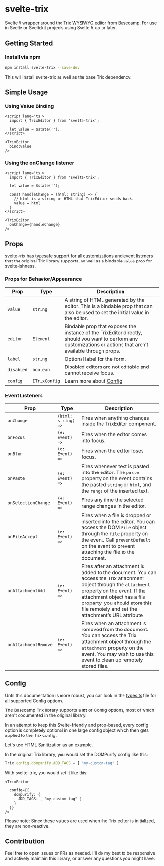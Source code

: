 # svelte-trix

Svelte 5 wrapper around the [Trix WYSIWYG editor](https://github.com/basecamp/trix) from Basecamp. For use in Svelte or Sveltekit projects using Svelte 5.x.x or later.

## Getting Started

### Install via npm

```bash
npm install svelte-trix --save-dev
```

This will install svelte-trix as well as the base Trix dependency.

## Simple Usage

### Using Value Binding
```svelte
<script lang='ts'>
  import { TrixEditor } from 'svelte-trix';

  let value = $state('');
</script>

<TrixEditor
  bind:value
/>
```

### Using the onChange listener
```svelte
<script lang='ts'>
  import { TrixEditor } from 'svelte-trix';

  let value = $state('');

  const handleChange = (html: string) => {
    // html is a string of HTML that TrixEditor sends back.
    value = html
  }
</script>

<TrixEditor
  onChange={handleChange}
/>
```

## Props

svelte-trix has typesafe support for all customizations and event listeners that the original Trix library supports, as well as a bindable `value` prop for svelte-ishness.

### Props for Behavior/Appearance
| Prop | Type | Description |
| ---- | ---- | ----------- |
| `value` | `string` | A string of HTML generated by the editor. This is a bindable prop that can also be used to set the initial value in the editor. |
| `editor` | `Element` | Bindable prop that exposes the instance of the TrixEditor directly, should you want to perform any customizations or actions that aren't available through props. |
| `label` | `string` | Optional label for the form. |
| `disabled` | `boolean` | Disabled editors are not editable and cannot receive focus. |
| `config` | `ITrixConfig` | Learn more about [Config](#config) |

### Event Listeners
| Prop | Type | Description |
| ---- | ---- | ----------- |
| `onChange` | `(html: string) => ` | Fires when anything changes inside the TrixEditor component. |
| `onFocus` | `(e: Event) => ` | Fires when the editor comes into focus. |
| `onBlur` | `(e: Event) => ` | Fires when the editor loses focus. |
| `onPaste` | `(e: Event) => ` | Fires whenever text is pasted into the editor. The `paste` property on the event contains the pasted `string` or `html`, and the `range` of the inserted text. |
| `onSelectionChange` | `(e: Event) => ` | Fires any time the selected range changes in the editor. |
| `onFileAccept` | `(e: Event) => ` | Fires when a file is dropped or inserted into the editor. You can access the DOM `File` object through the `file` property on the event. Call `preventDefault` on the event to prevent attaching the file to the document. |
| `onAttachmentAdd` | `(e: Event) => ` | Fires after an attachment is added to the document. You can access the Trix attachment object through the `attachment` property on the event. If the attachment object has a file property, you should store this file remotely and set the attachment’s URL attribute. |
| `onAttachmentRemove` | `(e: Event) => ` | Fires when an attachment is removed from the document. You can access the Trix attachment object through the `attachment` property on the event. You may wish to use this event to clean up remotely stored files. |

## Config

Until this documentation is more robust, you can look in the [types.ts](https://github.com/gloverab/svelte-trix/blob/master/src/lib/types.ts) file for all supported Config options.

The Basecamp Trix library supports a **lot** of Config options, most of which aren't documented in the original library.

In an attempt to keep this Svelte-friendly and prop-based, every config option is completely optional in one large config object which then gets applied to the Trix config.

Let's use HTML Sanitization as an example.

In the original Trix library, you would set the DOMPurify config like this:
```js
Trix.config.dompurify.ADD_TAGS = [ "my-custom-tag" ]
```

With svelte-trix, you would set it like this:
```svelte
<TrixEditor
  ...
  config={{
    dompurify: {
      ADD_TAGS: [ "my-custom-tag" ]
    }
  }}
/>
```

Please note: Since these values are used when the Trix editor is initialized, they are non-reactive.

## Contribution

Feel free to open issues or PRs as needed. I'll do my best to be responsive and actively maintain this library, or answer any questions you might have.